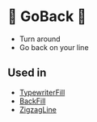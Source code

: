 # 🔺 GoBack 🔺

- Turn around
- Go back on your line

## Used in 

- [TypewriterFill]()
- [BackFill]()
- [ZigzagLine]()


<!-- @include: /../Placeholder_RouteProfile.md -->

